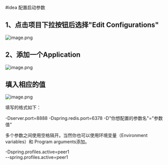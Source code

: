 #idea 配置启动参数

## 1、点击项目下拉按钮后选择"Edit Configurations"

![image.png](https://gitee.com/natsuki_kining/java-demo/blob/master/book/spring-cloud-and-docker2/chapter0-files/chapter4-microservice-discovery-eureka-ha-add-application.png)

## 2、添加一个Application
![image.png](https://gitee.com/natsuki_kining/java-demo/blob/master/book/spring-cloud-and-docker2/chapter0-files/chapter4-microservice-discovery-eureka-ha-projects.png)

## 填入相应的值
![image.png](https://gitee.com/natsuki_kining/java-demo/blob/master/book/spring-cloud-and-docker2/chapter0-files/chapter4-microservice-discovery-eureka-ha-application-param.png)



填写的格式如下：

-Dserver.port=8888 -Dspring.redis.port=6378 -D"你想配置的参数名"="参数值"   

多个参数之间使用空格隔开。当然你也可以使用环境变量（Environment variables）和 Program arguments添加。

-Dspring.profiles.active=peer1  
--spring.profiles.active=peer1